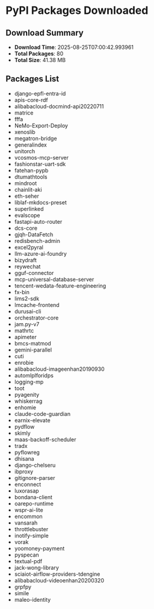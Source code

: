 # PyPI Packages Downloaded

## Download Summary
- **Download Time**: 2025-08-25T07:00:42.993961
- **Total Packages**: 80
- **Total Size**: 41.38 MB

## Packages List
- django-epfl-entra-id
- apis-core-rdf
- alibabacloud-docmind-api20220711
- matrice
- fffa
- NeMo-Export-Deploy
- xenoslib
- megatron-bridge
- generalindex
- unitorch
- vcosmos-mcp-server
- fashionstar-uart-sdk
- fatehan-pypb
- dtumathtools
- mindroot
- chainlit-aki
- eth-seher
- liblaf-mkdocs-preset
- superlinked
- evalscope
- fastapi-auto-router
- dcs-core
- gjqh-DataFetch
- redisbench-admin
- excel2pyral
- llm-azure-ai-foundry
- bizydraft
- reywechat
- gguf-connector
- mcp-universal-database-server
- tencent-wedata-feature-engineering
- fx-bin
- lims2-sdk
- lmcache-frontend
- durusai-cli
- orchestrator-core
- jam.py-v7
- mathrtc
- apimeter
- bmcs-matmod
- gemini-parallel
- cuti
- enrobie
- alibabacloud-imageenhan20190930
- automlplforidps
- logging-mp
- toot
- pyagenity
- whiskerrag
- enhomie
- claude-code-guardian
- earnix-elevate
- pydflow
- skimly
- maas-backoff-scheduler
- tradx
- pyflowreg
- dhisana
- django-chelseru
- ibproxy
- gitignore-parser
- enconnect
- luxorasap
- bondana-client
- oarepo-runtime
- wspr-ai-lite
- encommon
- vansarah
- throttlebuster
- inotify-simple
- vorak
- yoomoney-payment
- pyspecan
- textual-pdf
- jack-wong-library
- sciaiot-airflow-providers-tdengine
- alibabacloud-videoenhan20200320
- grpfpy
- simile
- maleo-identity
